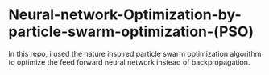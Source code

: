 # Neural-network-Optimization-by-particle-swarm-optimization-(PSO)
In this repo, i used the nature inspired particle swarm optimization algorithm to optimize the feed forward neural network instead of backpropagation.
